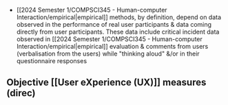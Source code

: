 - [[2024 Semester 1/COMPSCI345 - Human-computer Interaction/empirical|empirical]] methods, by definition, depend on data observed in the performance of real user participants & data coming directly from user participants. These data include critical incident data observed in [[2024 Semester 1/COMPSCI345 - Human-computer Interaction/empirical|empirical]] evaluation & comments from users (verbalisation from the users) while "thinking aloud" &/or in their questionnaire responses
## Objective [[User eXperience (UX)]] measures (direc)